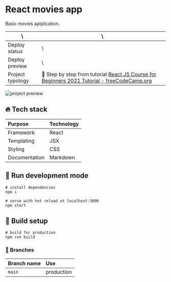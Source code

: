 # React movies app

Basic movies aplplication.

| \                | \                                                                                                                                                                       |
| ---------------- | ----------------------------------------------------------------------------------------------------------------------------------------------------------------------- |
| Deploy status    | \                                                                                                                                                                       |
| Deploy preview   | \                                                                                                                                                                       |
| Project typology | 📒 Step by step from tutorial [React JS Course for Beginners 2021 Tutorial - freeCodeCamp.org](https://www.youtube.com/watch?v=nTeuhbP7wdE&ab_channel=freeCodeCamp.org) |

![project preview](docs/project-preview.png)

## 🔥 Tech stack

| Purpose       | Technology |
| :------------ | :--------- |
| Framework     | React      |
| Templating    | JSX        |
| Styling       | CSS        |
| Documentation | Markdown   |

## 🌊 Run development mode

```shell
# install dependencies
npm i

# serve with hot reload at localhost:3000
npm start
```

## 🧳 Build setup

```shell
# build for production
npm run build
```

### 🌿 Branches

| Branch name | Use        |
| :---------- | :--------- |
| `main`      | production |
